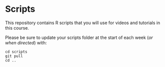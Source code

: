 # Scripts

This repository contains R scripts that you will use for videos and tutorials in this course. 

Please be sure to update your scripts folder at the start of each week (*or when directed*) with:

```
cd scripts
git pull
cd ..
```

